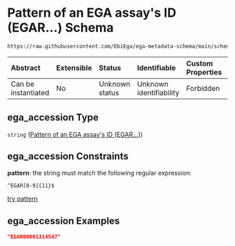 # Pattern of an EGA assay's ID (EGAR...) Schema

```txt
https://raw.githubusercontent.com/EbiEga/ega-metadata-schema/main/schemas/EGA.common-definitions.json#/definitions/object-id-and-object-type-check/anyOf/6/properties/object_id/properties/ega_accession
```



| Abstract            | Extensible | Status         | Identifiable            | Custom Properties | Additional Properties | Access Restrictions | Defined In                                                                                           |
| :------------------ | :--------- | :------------- | :---------------------- | :---------------- | :-------------------- | :------------------ | :--------------------------------------------------------------------------------------------------- |
| Can be instantiated | No         | Unknown status | Unknown identifiability | Forbidden         | Allowed               | none                | [EGA.common-definitions.json\*](../../../schemas/EGA.common-definitions.json "open original schema") |

## ega\_accession Type

`string` ([Pattern of an EGA assay's ID (EGAR...)](ega-12-definitions-pattern-of-an-ega-assays-id-egar.md))

## ega\_accession Constraints

**pattern**: the string must match the following regular expression:&#x20;

```regexp
^EGAR[0-9]{11}$
```

[try pattern](https://regexr.com/?expression=%5EEGAR%5B0-9%5D%7B11%7D%24 "try regular expression with regexr.com")

## ega\_accession Examples

```json
"EGAR00001314547"
```
